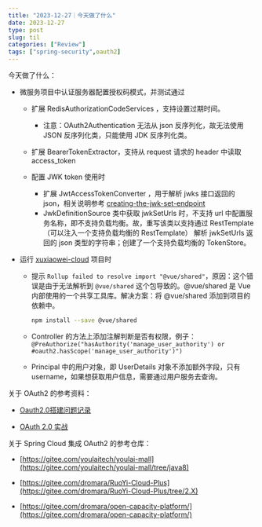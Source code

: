 ```yaml
---
title: "2023-12-27｜今天做了什么"
date: 2023-12-27
type: post
slug: til
categories: ["Review"]
tags: ["spring-security",oauth2]
---
```


今天做了什么：

- 微服务项目中认证服务器配置授权码模式，并测试通过
  - 扩展 RedisAuthorizationCodeServices ，支持设置过期时间。
    - 注意：OAuth2Authentication 无法从 json 反序列化，故无法使用 JSON 反序列化类，只能使用  JDK 反序列化类。

  - 扩展 BearerTokenExtractor，支持从 request 请求的 header 中读取 access_token 
  - 配置 JWK token 使用时
    - 扩展 JwtAccessTokenConverter ，用于解析  jwks 接口返回的 json，相关说明参考 [creating-the-jwk-set-endpoint](https://www.baeldung.com/spring-security-oauth2-jws-jwk#9-creating-the-jwk-set-endpoint)
    - JwkDefinitionSource 类中获取 jwkSetUrls 时，不支持 url 中配置服务名称，即不支持负载均衡。故，重写该类以支持通过 RestTemplate （可以注入一个支持负载均衡的 RestTemplate） 解析 jwkSetUrls 返回的 json 类型的字符串；创建了一个支持负载均衡的 TokenStore。


- 运行 [xuxiaowei-cloud](https://gitee.com/xuxiaowei-cloud/xuxiaowei-cloud/tree/archive/OAuth2.0) 项目时

  - 提示 `Rollup failed to resolve import "@vue/shared"`，原因：这个错误是由于无法解析到 `@vue/shared` 这个包导致的。@vue/shared 是 Vue 内部使用的一个共享工具库。解决方案：将 @vue/shared 添加到项目的依赖中。

    ```bash
    npm install --save @vue/shared
    ```

  - Controller 的方法上添加注解判断是否有权限，例子：`@PreAuthorize("hasAuthority('manage_user_authority') or #oauth2.hasScope('manage_user_authority')")`
  - Principal 中的用户对象，即 UserDetails 对象不添加额外字段，只有 username，如果想获取用户信息，需要通过用户服务去查询。



关于 OAuth2 的参考资料：

- [Oauth2.0搭建问题记录](https://zhuanlan.zhihu.com/p/445017103)

- [OAuth 2.0 实战](https://zq99299.github.io/note-book/oath2/)



关于 Spring Cloud 集成 OAuth2 的参考仓库：

- [https://gitee.com/youlaitech/youlai-mall](https://gitee.com/youlaitech/youlai-mall/tree/java8)

- [https://gitee.com/dromara/RuoYi-Cloud-Plus](https://gitee.com/dromara/RuoYi-Cloud-Plus/tree/2.X)

- [https://gitee.com/dromara/open-capacity-platform/](https://gitee.com/dromara/open-capacity-platform/)
